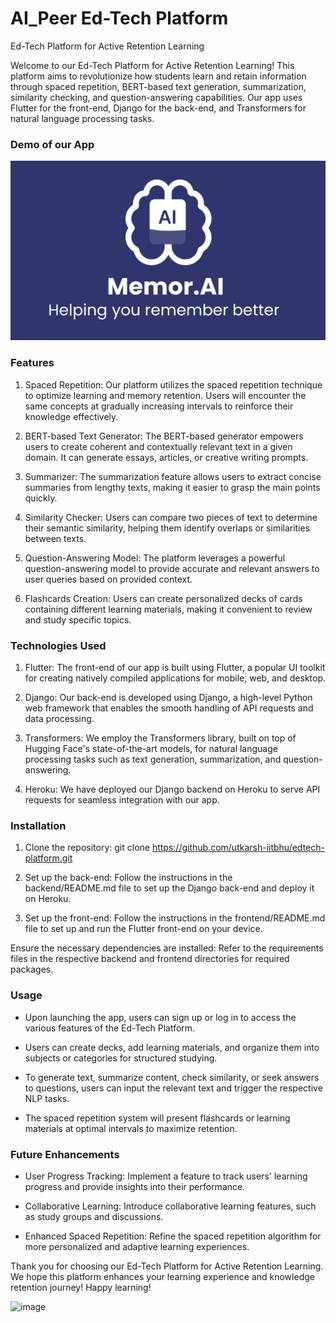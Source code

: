 # AI_Peer Ed-Tech Platform
Ed-Tech Platform for Active Retention Learning

Welcome to our Ed-Tech Platform for Active Retention Learning! This platform aims to revolutionize how students learn and retain information through spaced repetition, BERT-based text generation, summarization, similarity checking, and question-answering capabilities. Our app uses Flutter for the front-end, Django for the back-end, and Transformers for natural language processing tasks.

### Demo of our App

[![Video Thumbnail](https://raw.githubusercontent.com/utkarsh-iitbhu/AI-Peer-EdTech/main/memor.jpg)](https://www.youtube.com/watch?v=qk54SFoU4wk)


### Features

1. Spaced Repetition: Our platform utilizes the spaced repetition technique to optimize learning and memory retention. Users will encounter the same concepts at gradually increasing intervals to reinforce their knowledge effectively.

2. BERT-based Text Generator: The BERT-based generator empowers users to create coherent and contextually relevant text in a given domain. It can generate essays, articles, or creative writing prompts.

3. Summarizer: The summarization feature allows users to extract concise summaries from lengthy texts, making it easier to grasp the main points quickly.

4. Similarity Checker: Users can compare two pieces of text to determine their semantic similarity, helping them identify overlaps or similarities between texts.

5. Question-Answering Model: The platform leverages a powerful question-answering model to provide accurate and relevant answers to user queries based on provided context.

6. Flashcards Creation: Users can create personalized decks of cards containing different learning materials, making it convenient to review and study specific topics.

### Technologies Used

1. Flutter: The front-end of our app is built using Flutter, a popular UI toolkit for creating natively compiled applications for mobile, web, and desktop.

2. Django: Our back-end is developed using Django, a high-level Python web framework that enables the smooth handling of API requests and data processing.

3. Transformers: We employ the Transformers library, built on top of Hugging Face's state-of-the-art models, for natural language processing tasks such as text generation, summarization, and question-answering.

4. Heroku: We have deployed our Django backend on Heroku to serve API requests for seamless integration with our app.

### Installation

1. Clone the repository: git clone https://github.com/utkarsh-iitbhu/edtech-platform.git

2. Set up the back-end: Follow the instructions in the backend/README.md file to set up the Django back-end and deploy it on Heroku.

3. Set up the front-end: Follow the instructions in the frontend/README.md file to set up and run the Flutter front-end on your device.

Ensure the necessary dependencies are installed: Refer to the requirements files in the respective backend and frontend directories for required packages.

### Usage
* Upon launching the app, users can sign up or log in to access the various features of the Ed-Tech Platform.

* Users can create decks, add learning materials, and organize them into subjects or categories for structured studying.

* To generate text, summarize content, check similarity, or seek answers to questions, users can input the relevant text and trigger the respective NLP tasks.

* The spaced repetition system will present flashcards or learning materials at optimal intervals to maximize retention.

### Future Enhancements
* User Progress Tracking: Implement a feature to track users' learning progress and provide insights into their performance.

* Collaborative Learning: Introduce collaborative learning features, such as study groups and discussions.

* Enhanced Spaced Repetition: Refine the spaced repetition algorithm for more personalized and adaptive learning experiences.

Thank you for choosing our Ed-Tech Platform for Active Retention Learning. We hope this platform enhances your learning experience and knowledge retention journey! Happy learning!

![image](https://github.com/utkarsh-iitbhu/AI-Peer-EdTech/assets/84759422/a50e132d-f8d6-4c23-b210-196366bbca0a)

